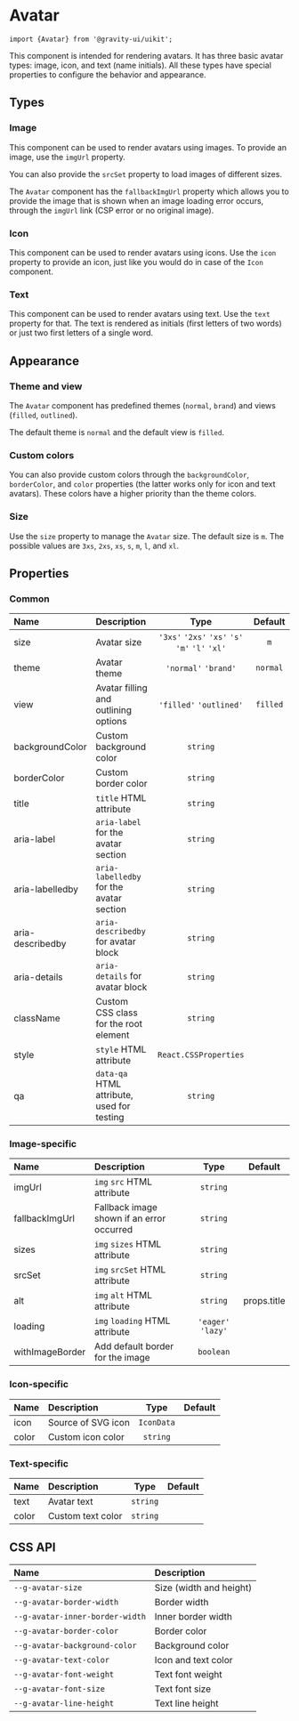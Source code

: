 <!--GITHUB_BLOCK-->

# Avatar

<!--/GITHUB_BLOCK-->

```tsx
import {Avatar} from '@gravity-ui/uikit';
```

This component is intended for rendering avatars. It has three basic avatar types: image, icon, and text (name initials). All these types have special properties to configure the behavior and appearance.

## Types

### Image

This component can be used to render avatars using images. To provide an image, use the `imgUrl` property.

<!--LANDING_BLOCK

<ExampleBlock
    code={`
<Avatar imgUrl="https://loremflickr.com/640/480/cats?lock=8610182282084352" size="l" />
`}
>
    <UIKit.Avatar imgUrl="https://loremflickr.com/640/480/cats?lock=8610182282084352" size="l" />
</ExampleBlock>

LANDING_BLOCK-->

You can also provide the `srcSet` property to load images of different sizes.

<!--LANDING_BLOCK

<ExampleBlock
    code={`
<Avatar imgUrl="https://loremflickr.com/640/480/cats?lock=8610182282084352" srcSet="https://loremflickr.com/57/43/cats?lock=2879400393572352 1x, https://loremflickr.com/131/98/cats?lock=4373954936438784 2x, https://loremflickr.com/164/123/cats?lock=3007328513163264 3x, https://loremflickr.com/225/169/cats?lock=8243879964835840 4x" size="l" />
`}
>
    <UIKit.Avatar imgUrl="https://loremflickr.com/640/480/cats?lock=8610182282084352" srcSet="https://loremflickr.com/57/43/cats?lock=2879400393572352 1x, https://loremflickr.com/131/98/cats?lock=4373954936438784 2x, https://loremflickr.com/164/123/cats?lock=3007328513163264 3x, https://loremflickr.com/225/169/cats?lock=8243879964835840 4x" size="l" />
</ExampleBlock>

LANDING_BLOCK-->

The `Avatar` component has the `fallbackImgUrl` property which allows you to provide the image that is shown when an image loading error occurs, through the `imgUrl` link (CSP error or no original image).

<!--LANDING_BLOCK

<ExampleBlock
    code={`
<Avatar imgUrl="random_link" fallbackImgUrl="https://loremflickr.com/640/480/cats?lock=3552647338524672" size="l" />
`}
>
    <UIKit.Avatar imgUrl="random_link" fallbackImgUrl="https://loremflickr.com/640/480/cats?lock=3552647338524672" size="l" />
</ExampleBlock>

LANDING_BLOCK-->

### Icon

This component can be used to render avatars using icons. Use the `icon` property to provide an icon, just like you would do in case of the `Icon` component.

<!--LANDING_BLOCK

<ExampleBlock
    code={`
import {GraduationCap} from '@gravity-ui/icons';

<Avatar icon={GraduationCap} size="l" />
`}
>
    <UIKit.Avatar icon={'<svg xmlns="http://www.w3.org/2000/svg" width="16" height="16" fill="none" viewBox="0 0 16 16"><path fill="currentColor" fill-rule="evenodd" d="M6.836 3.202 1.74 5.386a.396.396 0 0 0 0 .728l5.096 2.184a2.5 2.5 0 0 0 .985.202h.358a2.5 2.5 0 0 0 .985-.202l5.096-2.184a.396.396 0 0 0 0-.728L9.164 3.202A2.5 2.5 0 0 0 8.179 3h-.358a2.5 2.5 0 0 0-.985.202ZM1.5 7.642l1.5.644v3.228a2 2 0 0 0 1.106 1.789l.806.403a7 7 0 0 0 6.193.033l.909-.442a2 2 0 0 0 1.125-1.798V8.226l1.712-.734a1.896 1.896 0 0 0 0-3.484L9.755 1.823A4 4 0 0 0 8.179 1.5h-.358a4 4 0 0 0-1.576.323L1.15 4.008A1.896 1.896 0 0 0 0 5.75v4.5a.75.75 0 0 0 1.5 0V7.643Zm3 3.872V8.929l1.745.748A4 4 0 0 0 7.821 10h.358a4 4 0 0 0 1.576-.323l1.884-.808v2.63a.5.5 0 0 1-.282.45l-.909.442a5.5 5.5 0 0 1-4.865-.027l-.807-.403a.5.5 0 0 1-.276-.447Z" clip-rule="evenodd"/></svg>'} size="l" />
</ExampleBlock>

LANDING_BLOCK-->

### Text

This component can be used to render avatars using text. Use the `text` property for that. The text is rendered as initials (first letters of two words) or just two first letters of a single word.

<!--LANDING_BLOCK

<ExampleBlock
    code={`
<Avatar text="Charles Darwin" size="l" />
<Avatar text="Guardian" size="l" />
`}
>
    <UIKit.Avatar text="Charles Darwin" size="l" />
    <UIKit.Avatar text="Guardian" size="l" />
</ExampleBlock>

LANDING_BLOCK-->

## Appearance

### Theme and view

The `Avatar` component has predefined themes (`normal`, `brand`) and views (`filled`, `outlined`).

The default theme is `normal` and the default view is `filled`.

<!--LANDING_BLOCK

<ExampleBlock
    code={`
import {GraduationCap} from '@gravity-ui/icons';

<Avatar icon={GraduationCap} size="l" theme="normal" view="filled" />
<Avatar icon={GraduationCap} size="l" theme="brand" view="filled" />
<Avatar icon={GraduationCap} size="l" theme="normal" view="outlined" />
<Avatar icon={GraduationCap} size="l" theme="brand" view="outlined" />
`}
>
    <UIKit.Avatar icon={'<svg xmlns="http://www.w3.org/2000/svg" width="16" height="16" fill="none" viewBox="0 0 16 16"><path fill="currentColor" fill-rule="evenodd" d="M6.836 3.202 1.74 5.386a.396.396 0 0 0 0 .728l5.096 2.184a2.5 2.5 0 0 0 .985.202h.358a2.5 2.5 0 0 0 .985-.202l5.096-2.184a.396.396 0 0 0 0-.728L9.164 3.202A2.5 2.5 0 0 0 8.179 3h-.358a2.5 2.5 0 0 0-.985.202ZM1.5 7.642l1.5.644v3.228a2 2 0 0 0 1.106 1.789l.806.403a7 7 0 0 0 6.193.033l.909-.442a2 2 0 0 0 1.125-1.798V8.226l1.712-.734a1.896 1.896 0 0 0 0-3.484L9.755 1.823A4 4 0 0 0 8.179 1.5h-.358a4 4 0 0 0-1.576.323L1.15 4.008A1.896 1.896 0 0 0 0 5.75v4.5a.75.75 0 0 0 1.5 0V7.643Zm3 3.872V8.929l1.745.748A4 4 0 0 0 7.821 10h.358a4 4 0 0 0 1.576-.323l1.884-.808v2.63a.5.5 0 0 1-.282.45l-.909.442a5.5 5.5 0 0 1-4.865-.027l-.807-.403a.5.5 0 0 1-.276-.447Z" clip-rule="evenodd"/></svg>'} size="l" theme="normal" view="filled" />
    <UIKit.Avatar icon={'<svg xmlns="http://www.w3.org/2000/svg" width="16" height="16" fill="none" viewBox="0 0 16 16"><path fill="currentColor" fill-rule="evenodd" d="M6.836 3.202 1.74 5.386a.396.396 0 0 0 0 .728l5.096 2.184a2.5 2.5 0 0 0 .985.202h.358a2.5 2.5 0 0 0 .985-.202l5.096-2.184a.396.396 0 0 0 0-.728L9.164 3.202A2.5 2.5 0 0 0 8.179 3h-.358a2.5 2.5 0 0 0-.985.202ZM1.5 7.642l1.5.644v3.228a2 2 0 0 0 1.106 1.789l.806.403a7 7 0 0 0 6.193.033l.909-.442a2 2 0 0 0 1.125-1.798V8.226l1.712-.734a1.896 1.896 0 0 0 0-3.484L9.755 1.823A4 4 0 0 0 8.179 1.5h-.358a4 4 0 0 0-1.576.323L1.15 4.008A1.896 1.896 0 0 0 0 5.75v4.5a.75.75 0 0 0 1.5 0V7.643Zm3 3.872V8.929l1.745.748A4 4 0 0 0 7.821 10h.358a4 4 0 0 0 1.576-.323l1.884-.808v2.63a.5.5 0 0 1-.282.45l-.909.442a5.5 5.5 0 0 1-4.865-.027l-.807-.403a.5.5 0 0 1-.276-.447Z" clip-rule="evenodd"/></svg>'} size="l" theme="brand" view="filled" />
    <UIKit.Avatar icon={'<svg xmlns="http://www.w3.org/2000/svg" width="16" height="16" fill="none" viewBox="0 0 16 16"><path fill="currentColor" fill-rule="evenodd" d="M6.836 3.202 1.74 5.386a.396.396 0 0 0 0 .728l5.096 2.184a2.5 2.5 0 0 0 .985.202h.358a2.5 2.5 0 0 0 .985-.202l5.096-2.184a.396.396 0 0 0 0-.728L9.164 3.202A2.5 2.5 0 0 0 8.179 3h-.358a2.5 2.5 0 0 0-.985.202ZM1.5 7.642l1.5.644v3.228a2 2 0 0 0 1.106 1.789l.806.403a7 7 0 0 0 6.193.033l.909-.442a2 2 0 0 0 1.125-1.798V8.226l1.712-.734a1.896 1.896 0 0 0 0-3.484L9.755 1.823A4 4 0 0 0 8.179 1.5h-.358a4 4 0 0 0-1.576.323L1.15 4.008A1.896 1.896 0 0 0 0 5.75v4.5a.75.75 0 0 0 1.5 0V7.643Zm3 3.872V8.929l1.745.748A4 4 0 0 0 7.821 10h.358a4 4 0 0 0 1.576-.323l1.884-.808v2.63a.5.5 0 0 1-.282.45l-.909.442a5.5 5.5 0 0 1-4.865-.027l-.807-.403a.5.5 0 0 1-.276-.447Z" clip-rule="evenodd"/></svg>'} size="l" theme="normal" view="outlined" />
    <UIKit.Avatar icon={'<svg xmlns="http://www.w3.org/2000/svg" width="16" height="16" fill="none" viewBox="0 0 16 16"><path fill="currentColor" fill-rule="evenodd" d="M6.836 3.202 1.74 5.386a.396.396 0 0 0 0 .728l5.096 2.184a2.5 2.5 0 0 0 .985.202h.358a2.5 2.5 0 0 0 .985-.202l5.096-2.184a.396.396 0 0 0 0-.728L9.164 3.202A2.5 2.5 0 0 0 8.179 3h-.358a2.5 2.5 0 0 0-.985.202ZM1.5 7.642l1.5.644v3.228a2 2 0 0 0 1.106 1.789l.806.403a7 7 0 0 0 6.193.033l.909-.442a2 2 0 0 0 1.125-1.798V8.226l1.712-.734a1.896 1.896 0 0 0 0-3.484L9.755 1.823A4 4 0 0 0 8.179 1.5h-.358a4 4 0 0 0-1.576.323L1.15 4.008A1.896 1.896 0 0 0 0 5.75v4.5a.75.75 0 0 0 1.5 0V7.643Zm3 3.872V8.929l1.745.748A4 4 0 0 0 7.821 10h.358a4 4 0 0 0 1.576-.323l1.884-.808v2.63a.5.5 0 0 1-.282.45l-.909.442a5.5 5.5 0 0 1-4.865-.027l-.807-.403a.5.5 0 0 1-.276-.447Z" clip-rule="evenodd"/></svg>'} size="l" theme="brand" view="outlined" />
</ExampleBlock>

LANDING_BLOCK-->

### Custom colors

You can also provide custom colors through the `backgroundColor`, `borderColor`, and `color` properties (the latter works only for icon and text avatars). These colors have a higher priority than the theme colors.

<!--LANDING_BLOCK

<ExampleBlock
    code={`
<Avatar text="Charles Darwin" size="l" backgroundColor="var(--g-color-base-danger-medium)" color="var(--g-color-text-primary)" />
<Avatar text="Charles Darwin" size="l" borderColor="var(--g-color-line-misc)" />
`}
>
    <UIKit.Avatar text="Charles Darwin" size="l" backgroundColor="var(--g-color-base-danger-medium)" color="var(--g-color-text-primary)" />
    <UIKit.Avatar text="Charles Darwin" size="l" borderColor="var(--g-color-line-misc)" />
</ExampleBlock>

LANDING_BLOCK-->

### Size

Use the `size` property to manage the `Avatar` size. The default size is `m`. The possible values are `3xs`, `2xs`, `xs`, `s`, `m`, `l`, and `xl`.

<!--LANDING_BLOCK

<ExampleBlock
    code={`
<Avatar text="Charles Darwin" theme="brand" size="3xs" />
<Avatar text="Charles Darwin" theme="brand" size="2xs" />
<Avatar text="Charles Darwin" theme="brand" size="xs" />
<Avatar text="Charles Darwin" theme="brand" size="s" />
<Avatar text="Charles Darwin" theme="brand" size="m" />
<Avatar text="Charles Darwin" theme="brand" size="l" />
<Avatar text="Charles Darwin" theme="brand" size="xl" />
`}
>
    <UIKit.Avatar text="Charles Darwin" theme="brand" size="3xs" />
    <UIKit.Avatar text="Charles Darwin" theme="brand" size="2xs" />
    <UIKit.Avatar text="Charles Darwin" theme="brand" size="xs" />
    <UIKit.Avatar text="Charles Darwin" theme="brand" size="s" />
    <UIKit.Avatar text="Charles Darwin" theme="brand" size="m" />
    <UIKit.Avatar text="Charles Darwin" theme="brand" size="l" />
    <UIKit.Avatar text="Charles Darwin" theme="brand" size="xl" />
</ExampleBlock>

LANDING_BLOCK-->

## Properties

### Common

| Name             | Description                                |                      Type                       | Default  |
| :--------------- | :----------------------------------------- | :---------------------------------------------: | :------: |
| size             | Avatar size                                | `'3xs'` `'2xs'` `'xs'` `'s'` `'m'` `'l'` `'xl'` |   `m`    |
| theme            | Avatar theme                               |              `'normal'` `'brand'`               | `normal` |
| view             | Avatar filling and outlining options       |             `'filled'` `'outlined'`             | `filled` |
| backgroundColor  | Custom background color                    |                    `string`                     |          |
| borderColor      | Custom border color                        |                    `string`                     |          |
| title            | `title` HTML attribute                     |                    `string`                     |          |
| aria-label       | `aria-label` for the avatar section        |                    `string`                     |          |
| aria-labelledby  | `aria-labelledby` for the avatar section   |                    `string`                     |          |
| aria-describedby | `aria-describedby` for avatar block        |                    `string`                     |          |
| aria-details     | `aria-details` for avatar block            |                    `string`                     |          |
| className        | Custom CSS class for the root element      |                    `string`                     |          |
| style            | `style` HTML attribute                     |              `React.CSSProperties`              |          |
| qa               | `data-qa` HTML attribute, used for testing |                    `string`                     |          |

### Image-specific

| Name            | Description                               |        Type        |   Default   |
| :-------------- | :---------------------------------------- | :----------------: | :---------: |
| imgUrl          | `img` `src` HTML attribute                |      `string`      |             |
| fallbackImgUrl  | Fallback image shown if an error occurred |      `string`      |             |
| sizes           | `img` `sizes` HTML attribute              |      `string`      |             |
| srcSet          | `img` `srcSet` HTML attribute             |      `string`      |             |
| alt             | `img` `alt` HTML attribute                |      `string`      | props.title |
| loading         | `img` `loading` HTML attribute            | `'eager'` `'lazy'` |             |
| withImageBorder | Add default border for the image          |     `boolean`      |             |

### Icon-specific

| Name  | Description        |    Type    | Default |
| :---- | :----------------- | :--------: | :-----: |
| icon  | Source of SVG icon | `IconData` |         |
| color | Custom icon color  |  `string`  |         |

### Text-specific

| Name  | Description       |   Type   | Default |
| :---- | :---------------- | :------: | :-----: |
| text  | Avatar text       | `string` |         |
| color | Custom text color | `string` |         |

## CSS API

| Name                            | Description             |
| :------------------------------ | :---------------------- |
| `--g-avatar-size`               | Size (width and height) |
| `--g-avatar-border-width`       | Border width            |
| `--g-avatar-inner-border-width` | Inner border width      |
| `--g-avatar-border-color`       | Border color            |
| `--g-avatar-background-color`   | Background color        |
| `--g-avatar-text-color`         | Icon and text color     |
| `--g-avatar-font-weight`        | Text font weight        |
| `--g-avatar-font-size`          | Text font size          |
| `--g-avatar-line-height`        | Text line height        |
